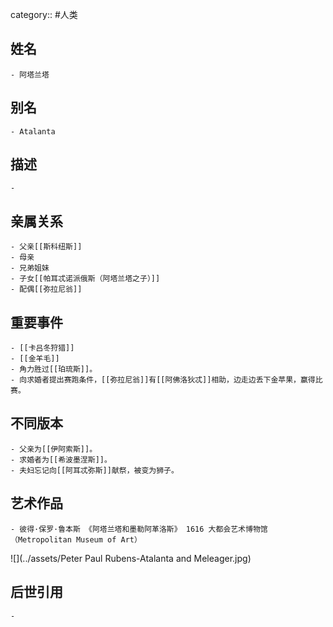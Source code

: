 category:: #人类
## 姓名
	- 阿塔兰塔
## 别名
	- Atalanta
## 描述
	-
## 亲属关系
	- 父亲[[斯科纽斯]]
	- 母亲
	- 兄弟姐妹
	- 子女[[帕耳忒诺派俄斯（阿塔兰塔之子）]]
	- 配偶[[弥拉尼翁]]
## 重要事件
	- [[卡吕冬狩猎]]
	- [[金羊毛]]
	- 角力胜过[[珀琉斯]]。
	- 向求婚者提出赛跑条件，[[弥拉尼翁]]有[[阿佛洛狄忒]]相助，边走边丢下金苹果，赢得比赛。
## 不同版本
	- 父亲为[[伊阿索斯]]。
	- 求婚者为[[希波墨涅斯]]。
	- 夫妇忘记向[[阿耳忒弥斯]]献祭，被变为狮子。
## 艺术作品
	- 彼得·保罗·鲁本斯 《阿塔兰塔和墨勒阿革洛斯》 1616 大都会艺术博物馆（Metropolitan Museum of Art）
 ![](../assets/Peter Paul Rubens-Atalanta and Meleager.jpg)
## 后世引用
	-
